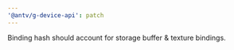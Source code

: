 ```yaml
---
'@antv/g-device-api': patch
---
```


Binding hash should account for storage buffer & texture bindings.
